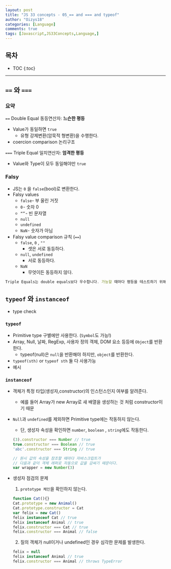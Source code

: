 ```yaml
---
layout: post
title: "JS 33 concepts - 05_== and === and typeof"
author: "Oizys18"
categories: [Language]
comments: true
tags: [Javascript,JS33Concepts,Language,]
---
```

## 목차
* TOC
{:toc}
* * *
## `==` 와 `===`

### 요약

`==` Double Equal 동등연산자: **느슨한 평등**

- Value가 동일하면 `true`
    - 유형 강제변환(암묵적 형변환)을 수행한다.
- coercion comparison 논리구조

`===` Triple Equal 일치연산자:  **엄격한 평등**

- Value와 Type이 모두 동일해야만 `true`

### Falsy

- JS는 `0` 을 `false`(bool)로 변환한다.
- Falsy values
    - `false`- 부 울린 거짓
    - `0` - 숫자 0
    - `“”` - 빈 문자열
    - `null`
    - `undefined`
    - `NaN` - 숫자가 아님
- Falsy value comparison 규칙 (`==`)
    - `false`, `0` , `""`
        - 셋은 서로 동등하다.
    - `null`, `undefined`
        - 서로 동등하다.
    - `NaN`
        - 무엇이든 동등하지 않다.

```jsx
Triple Equals는 double equals보다 우수합니다. 가능할 때마다 평등을 테스트하기 위해 Triple Equals를 사용해야합니다. type과 value를 테스트함으로써 항상 진정한 평등성 테스트를 수행하고 있음을 확신 할 수 있습니다.
```

## `typeof` 와 `instanceof`

- type check

### `typeof`

- Primitive type 구별에만 사용한다. (`Symbol`도 가능!)
- Array, Null, 날짜, RegExp, 사용자 정의 객체, DOM 요소 등등에 `Object`를 반환한다.
    - typeof(null)은 `null`을 반환해야 하지만, `object`를 반환한다.
- `typeof(sth)` or `typeof sth` 둘 다 사용가능
- 예시

### `instanceof`

- 객체가 특정 타입(생성자,constructor)의 인스턴스인지 여부를 알려준다.
    - 예를 들어 Array가 new Array로 새 배열을 생성하는 것 처럼 constructor이기 때문
- `Null`과 `undefined`를 제외하면 Primitive type에는 작동하지 않는다.
    - 단, 생성자 속성을 확인하면 `number`, `boolean` , `string`에도 작동한다.

    ```jsx
    (3).constructor === Number // true
    true.constructor === Boolean // true
    'abc'.constructor === String // true

    // 원시 값의 속성을 참조할 때마다 자바스크립트가 
    // 다음과 같이 객체 래퍼로 자동으로 값을 감싸기 때문이다.
    var wrapper = new Number(3)
    ```

- 생성자 점검의 문제
    1. `prototype 체인`을 확인하지 않는다.

    ```jsx
    function Cat(){}
    Cat.prototype = new Animal()
    Cat.prototype.constructor = Cat
    var felix = new Cat()
    felix instanceof Cat // true
    felix instanceof Animal // true
    felix.constructor === Cat // true
    felix.constructor === Animal // false
    ```

    2. 질의 객체가 null이거나 undefined인 경우 심각한 문제를 발생한다.

    ```jsx
    felix = null
    felix instanceof Animal // true
    felix.constructor === Animal // throws TypeError
    ```